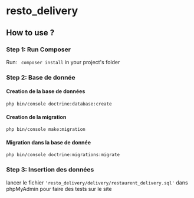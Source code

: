 # resto_delivery

## How to use ?

### Step 1: Run Composer

Run: ` composer install` in your project's folder

### Step 2: Base de donnée

#### Creation de la base de données
`php bin/console doctrine:database:create`

#### Creation de la migration
`php bin/console make:migration`

#### Migration dans la base de donnée
`php bin/console doctrine:migrations:migrate`

### Step 3: Insertion des données

lancer le fichier `'resto_delivery/delivery/restaurent_delivery.sql'` dans phpMyAdmin pour faire des tests sur le site

